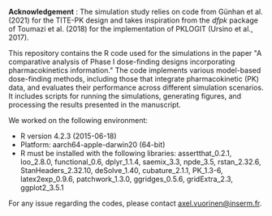 **Acknowledgement** : The simulation study relies on code from Günhan et al. (2021) for the TITE-PK design and takes inspiration from the *dfpk* package of Toumazi et al. (2018) for the implementation of PKLOGIT (Ursino et al., 2017).

This repository contains the R code used for the simulations in the paper "A comparative analysis of Phase I dose-finding designs incorporating pharmacokinetics information." The code implements various model-based dose-finding methods, including those that integrate pharmacokinetic (PK) data, and evaluates their performance across different simulation scenarios. It includes scripts for running the simulations, generating figures, and processing the results presented in the manuscript.

We worked on the following environment: 
* R version 4.2.3 (2015-06-18)
* Platform: aarch64-apple-darwin20 (64-bit)
* R must be installed with the following libraries: assertthat_0.2.1, loo_2.8.0, functional_0.6, dplyr_1.1.4, saemix_3.3, npde_3.5, rstan_2.32.6, StanHeaders_2.32.10, deSolve_1.40, cubature_2.1.1, PK_1.3-6, latex2exp_0.9.6, patchwork_1.3.0, ggridges_0.5.6, gridExtra_2.3, ggplot2_3.5.1

For any issue regarding the codes, please contact axel.vuorinen@inserm.fr.
